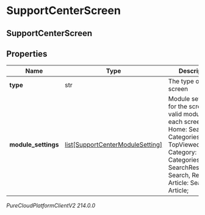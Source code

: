 # SupportCenterScreen

## SupportCenterScreen

## Properties

|Name | Type | Description | Notes|
|------------ | ------------- | ------------- | -------------|
| **type** | str | The type of the screen | |
| **module_settings** | [list[SupportCenterModuleSetting]](SupportCenterModuleSetting) | Module settings for the screen, valid modules for each screenType: Home: Search, Categories, TopViewedArticles; Category: Search, Categories; SearchResults: Search, Results; Article: Search, Article; | |



_PureCloudPlatformClientV2 214.0.0_
